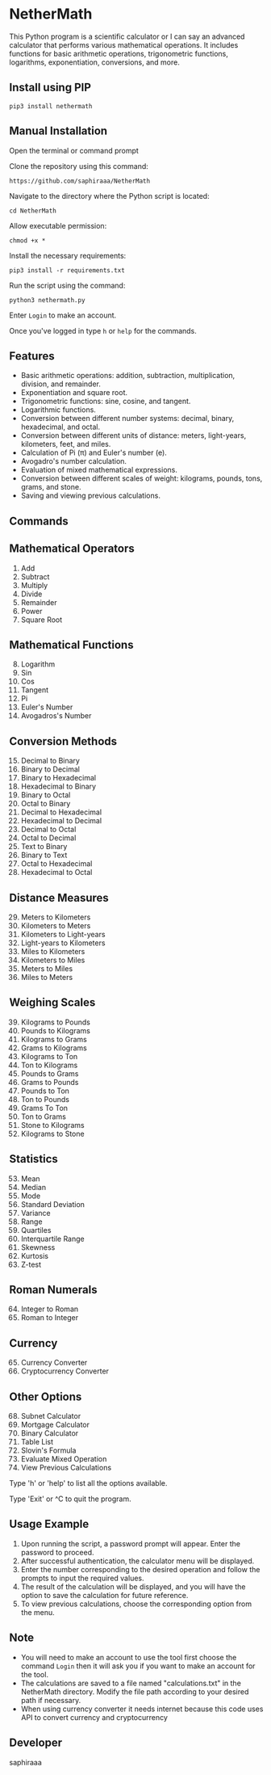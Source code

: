 # NetherMath

This Python program is a scientific calculator or I can say an advanced calculator that performs various mathematical operations. It includes functions for basic arithmetic operations, trigonometric functions, logarithms, exponentiation, conversions, and more.

## Install using PIP

`pip3 install nethermath`

## Manual Installation

Open the terminal or command prompt

Clone the repository using this command:

`https://github.com/saphiraaa/NetherMath`

Navigate to the directory where the Python script is located:

`cd NetherMath`

Allow executable permission:

`chmod +x *`

Install the necessary requirements:

`pip3 install -r requirements.txt`

Run the script using the command:

`python3 nethermath.py`

Enter `Login` to make an account.

Once you've logged in type `h` or `help` for the commands.

## Features
- Basic arithmetic operations: addition, subtraction, multiplication, division, and remainder.
- Exponentiation and square root.
- Trigonometric functions: sine, cosine, and tangent.
- Logarithmic functions.
- Conversion between different number systems: decimal, binary, hexadecimal, and octal.
- Conversion between different units of distance: meters, light-years, kilometers, feet, and miles.
- Calculation of Pi (π) and Euler's number (e).
- Avogadro's number calculation.
- Evaluation of mixed mathematical expressions.
- Conversion between different scales of weight: kilograms, pounds, tons, grams, and stone.
- Saving and viewing previous calculations.

## Commands

## Mathematical Operators
1. Add
2. Subtract
3. Multiply
4. Divide
5. Remainder
6. Power
7. Square Root

## Mathematical Functions
8. Logarithm
9. Sin
10. Cos
11. Tangent
12. Pi
13. Euler's Number
14. Avogadros's Number

## Conversion Methods
15. Decimal to Binary
16. Binary to Decimal
17. Binary to Hexadecimal
18. Hexadecimal to Binary
19. Binary to Octal
20. Octal to Binary
21. Decimal to Hexadecimal
22. Hexadecimal to Decimal
23. Decimal to Octal
24. Octal to Decimal
25. Text to Binary
26. Binary to Text
27. Octal to Hexadecimal
28. Hexadecimal to Octal

## Distance Measures
29. Meters to Kilometers
30. Kilometers to Meters
31. Kilometers to Light-years
32. Light-years to Kilometers
33. Miles to Kilometers
34. Kilometers to Miles
35. Meters to Miles
36. Miles to Meters

## Weighing Scales
39. Kilograms to Pounds
40. Pounds to Kilograms
41. Kilograms to Grams
42. Grams to Kilograms
43. Kilograms to Ton
44. Ton to Kilograms
45. Pounds to Grams
46. Grams to Pounds
47. Pounds to Ton
48. Ton to Pounds
49. Grams To Ton
50. Ton to Grams
51. Stone to Kilograms
52. Kilograms to Stone

## Statistics
53. Mean
54. Median
55. Mode
56. Standard Deviation
57. Variance
58. Range
59. Quartiles
60. Interquartile Range
61. Skewness
62. Kurtosis
63. Z-test

## Roman Numerals
64. Integer to Roman
65. Roman to Integer

## Currency 
65. Currency Converter
66. Cryptocurrency Converter

## Other Options
68. Subnet Calculator
69. Mortgage Calculator
70. Binary Calculator
71. Table List
72. Slovin's Formula
73. Evaluate Mixed Operation
74. View Previous Calculations


Type 'h' or 'help' to list all the options available.

Type 'Exit' or ^C to quit the program.


## Usage Example
1. Upon running the script, a password prompt will appear. Enter the password to proceed.
2. After successful authentication, the calculator menu will be displayed.
3. Enter the number corresponding to the desired operation and follow the prompts to input the required values.
4. The result of the calculation will be displayed, and you will have the option to save the calculation for future reference.
5. To view previous calculations, choose the corresponding option from the menu.

## Note
- You will need to make an account to use the tool first choose the command `Login` then it will ask you if you want to make an account for the tool.
- The calculations are saved to a file named "calculations.txt" in the NetherMath directory. Modify the file path according to your desired path if necessary.
- When using currency converter it needs internet because this code uses API to convert currency and cryptocurrency

## Developer
saphiraaa